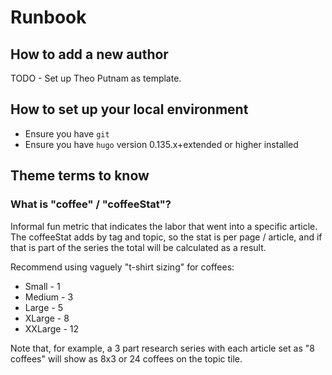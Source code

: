 # Runbook

## How to add a new author

TODO - Set up Theo Putnam as template.

## How to set up your local environment

* Ensure you have `git`
* Ensure you have `hugo` version 0.135.x+extended or higher installed

## Theme terms to know

### What is "coffee" / "coffeeStat"?

Informal fun metric that indicates the labor that went into a
specific article. The coffeeStat adds by tag and topic, so the
stat is per page / article, and if that is part of the series the
total will be calculated as a result.

Recommend using vaguely "t-shirt sizing" for coffees:

* Small - 1
* Medium - 3
* Large - 5
* XLarge - 8
* XXLarge - 12

Note that, for example, a 3 part research series with each article
set as "8 coffees" will show as 8x3 or 24 coffees on the topic tile.
